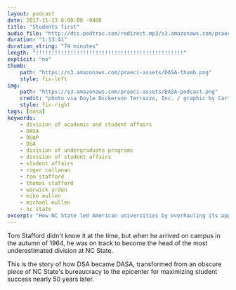 ```yaml
---
layout: podcast
date: 2017-11-13 6:00:00 -0400
title: "Students first"
audio_file: "http://dts.podtrac.com/redirect.mp3/s3.amazonaws.com/praeci-podcast/003%2C+The+history+of+DASA.mp3"
duration: "1:13:41"
duration_string: "74 minutes"
length: "!!!!!!!!!!!!!!!!!!!!!!!!!!!!!!!!!!!!!!!!!!!!!!!"
explicit: "no"
thumb:
    path: "https://s3.amazonaws.com/praeci-assets/DASA-thumb.png"
    style: fix-left
img:
    path: "https://s3.amazonaws.com/praeci-assets/DASA-podcast.png"
    credit: "photo via Doyle Dickerson Terrazzo, Inc. / graphic by Carter Pape"
    style: fix-right
tags: [dasa]
keywords:
    - division of academic and student affairs
    - DASA
    - DUAP
    - DSA
    - division of undergraduate programs
    - division of student affairs
    - student affairs
    - roger callanan
    - tom stafford
    - thomas stafford
    - warwick arden
    - mike mullen
    - michael mullen
    - nc state
excerpt: "How NC State led American universities by overhauling its approach to shaping the undergraduate experience"
---
```

Tom Stafford didn't know it at the time, but when he arrived on campus in the autumn of 1964, he was on track to become the head of the most underestimated division at NC State.

This is the story of how DSA became DASA, transformed from an obscure piece of NC State's bureaucracy to the epicenter for maximizing student success nearly 50 years later.